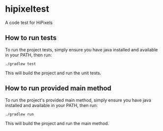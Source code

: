 # hipixeltest
A code test for HiPixels

## How to run tests
To run the project tests, simply ensure you have java installed and available in your PATH, then run:
```shell script
./gradlew test
```
This will build the project and run the unit tests.

## How to run provided main method
To run the project's provided main method, simply ensure you have java installed and available in your PATH, then run:
```shell script
./gradlew run
```
This will build the project and run the main method.